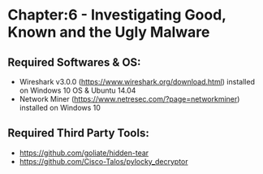 # 	Chapter:6 - Investigating Good, Known and the Ugly Malware
##	Required Softwares & OS:

- Wireshark v3.0.0 (https://www.wireshark.org/download.html) installed on Windows 10 OS & Ubuntu 14.04
- Network Miner (https://www.netresec.com/?page=networkminer) installed on Windows 10

## Required Third Party Tools:
- https://github.com/goliate/hidden-tear
- https://github.com/Cisco-Talos/pylocky_decryptor